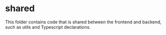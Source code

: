 # shared

This folder contains code that is shared between the frontend and backend, such as utils and Typescript declarations.